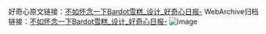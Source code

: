 好奇心原文链接：[不如怀念一下Bardot雪糕_设计_好奇心日报-](https://www.qdaily.com/articles/2235.html)
WebArchive归档链接：[不如怀念一下Bardot雪糕_设计_好奇心日报-](http://web.archive.org/web/20190623151012/https://www.qdaily.com/articles/2235.html)
![image](http://ww3.sinaimg.cn/large/007d5XDply1g3vbygj64wj30u03el1cn)